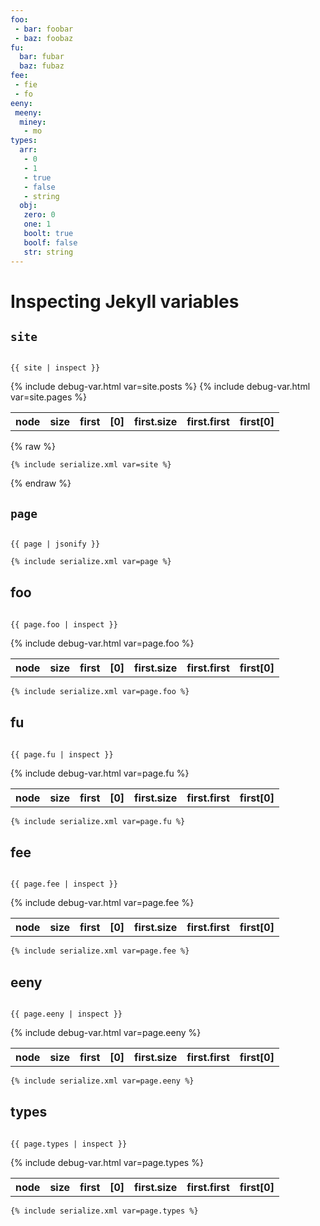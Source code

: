 ```yaml
---
foo:
 - bar: foobar
 - baz: foobaz
fu:
  bar: fubar
  baz: fubaz
fee:
 - fie
 - fo
eeny:
 meeny:
  miney:
   - mo
types:
  arr:
   - 0
   - 1
   - true
   - false
   - string
  obj:
   zero: 0
   one: 1
   boolt: true
   boolf: false
   str: string
---
```


<link rel="stylesheet" href="https://cdnjs.cloudflare.com/ajax/libs/highlight.js/11.9.0/styles/default.min.css">
<script src="https://cdnjs.cloudflare.com/ajax/libs/highlight.js/11.9.0/highlight.min.js"></script>

<!-- and it's easy to individually load additional languages -->
<script src="https://cdnjs.cloudflare.com/ajax/libs/highlight.js/11.9.0/languages/json.min.js"></script>
<script src="https://cdnjs.cloudflare.com/ajax/libs/highlight.js/11.9.0/languages/xml.min.js"></script>

<script>hljs.highlightAll();</script>

# Inspecting Jekyll variables

## `site`

<pre><code class="language-json">
{{ site | inspect }}
</code></pre>

<table>
 <tr>
  <th>node</th>
  <th>size</th>
  <th>first</th>
  <th>[0]</th>
  <th>first.size</th>
  <th>first.first</th>
  <th>first[0]</th>
 </tr>
{% include debug-var.html var=site.posts %}
{% include debug-var.html var=site.pages %}
</table>

{% raw %}
``````xml
{% include serialize.xml var=site %}
``````
{% endraw %}

## `page`

<pre><code class="language-json">
{{ page | jsonify }}
</code></pre>

<!-- {% raw %}
<pre><code class="language-xml">
{% include serialize.xml var=page %}
</code></pre>
{% endraw %}-->
``````xml
{% include serialize.xml var=page %}
``````


## foo

<pre><code class="language-json">
{{ page.foo | inspect }}
</code></pre>

<table>
 <tr>
  <th>node</th>
  <th>size</th>
  <th>first</th>
  <th>[0]</th>
  <th>first.size</th>
  <th>first.first</th>
  <th>first[0]</th>
 </tr>
{% include debug-var.html var=page.foo %}
</table>

``````xml
{% include serialize.xml var=page.foo %}
``````

## fu
<pre><code class="language-json">
{{ page.fu | inspect }}
</code></pre>

<table>
 <tr>
  <th>node</th>
  <th>size</th>
  <th>first</th>
  <th>[0]</th>
  <th>first.size</th>
  <th>first.first</th>
  <th>first[0]</th>
 </tr>
{% include debug-var.html var=page.fu %}
</table>

``````xml
{% include serialize.xml var=page.fu %}
``````

## fee
<pre><code class="language-json">
{{ page.fee | inspect }}
</code></pre>

<table>
 <tr>
  <th>node</th>
  <th>size</th>
  <th>first</th>
  <th>[0]</th>
  <th>first.size</th>
  <th>first.first</th>
  <th>first[0]</th>
 </tr>
{% include debug-var.html var=page.fee %}
</table>

``````xml
{% include serialize.xml var=page.fee %}
``````


## eeny
<pre><code class="language-json">
{{ page.eeny | inspect }}
</code></pre>

<table>
 <tr>
  <th>node</th>
  <th>size</th>
  <th>first</th>
  <th>[0]</th>
  <th>first.size</th>
  <th>first.first</th>
  <th>first[0]</th>
 </tr>
{% include debug-var.html var=page.eeny %}
</table>

``````xml
{% include serialize.xml var=page.eeny %}
``````

## types
<pre><code class="language-json">
{{ page.types | inspect }}
</code></pre>

<table>
 <tr>
  <th>node</th>
  <th>size</th>
  <th>first</th>
  <th>[0]</th>
  <th>first.size</th>
  <th>first.first</th>
  <th>first[0]</th>
 </tr>
{% include debug-var.html var=page.types %}
</table>

``````xml
{% include serialize.xml var=page.types %}
``````
